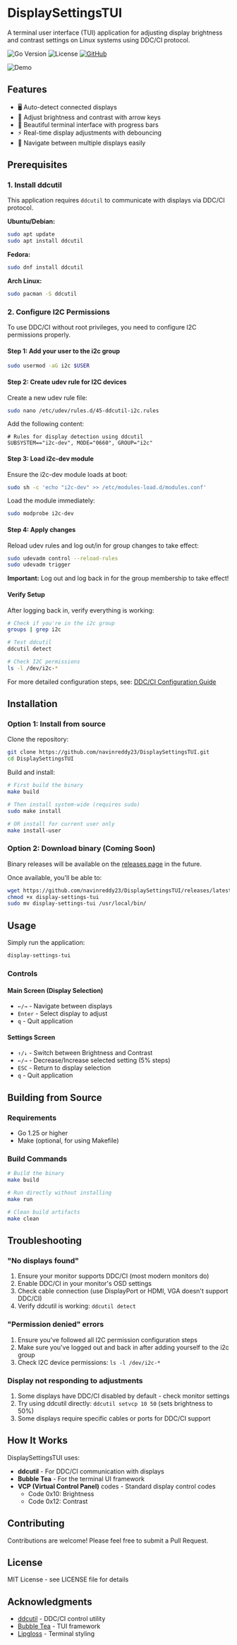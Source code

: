 # DisplaySettingsTUI

A terminal user interface (TUI) application for adjusting display brightness and contrast settings on Linux systems using DDC/CI protocol.

![Go Version](https://img.shields.io/badge/go-%3E%3D1.25-blue)
![License](https://img.shields.io/badge/license-MIT-green)
[![GitHub](https://img.shields.io/badge/GitHub-navinreddy23%2FDisplaySettingsTUI-blue)](https://github.com/navinreddy23/DisplaySettingsTUI)

![Demo](demo.gif)

## Features

- 🖥️ Auto-detect connected displays
- 🔆 Adjust brightness and contrast with arrow keys
- 🎨 Beautiful terminal interface with progress bars
- ⚡ Real-time display adjustments with debouncing
- 🎯 Navigate between multiple displays easily

## Prerequisites

### 1. Install ddcutil

This application requires `ddcutil` to communicate with displays via DDC/CI protocol.

**Ubuntu/Debian:**
```bash
sudo apt update
sudo apt install ddcutil
```

**Fedora:**
```bash
sudo dnf install ddcutil
```

**Arch Linux:**
```bash
sudo pacman -S ddcutil
```

### 2. Configure I2C Permissions

To use DDC/CI without root privileges, you need to configure I2C permissions properly.

#### Step 1: Add your user to the i2c group
```bash
sudo usermod -aG i2c $USER
```

#### Step 2: Create udev rule for I2C devices
Create a new udev rule file:
```bash
sudo nano /etc/udev/rules.d/45-ddcutil-i2c.rules
```

Add the following content:
```
# Rules for display detection using ddcutil
SUBSYSTEM=="i2c-dev", MODE="0660", GROUP="i2c"
```

#### Step 3: Load i2c-dev module
Ensure the i2c-dev module loads at boot:
```bash
sudo sh -c 'echo "i2c-dev" >> /etc/modules-load.d/modules.conf'
```

Load the module immediately:
```bash
sudo modprobe i2c-dev
```

#### Step 4: Apply changes
Reload udev rules and log out/in for group changes to take effect:
```bash
sudo udevadm control --reload-rules
sudo udevadm trigger
```

**Important:** Log out and log back in for the group membership to take effect!

#### Verify Setup
After logging back in, verify everything is working:
```bash
# Check if you're in the i2c group
groups | grep i2c

# Test ddcutil
ddcutil detect

# Check I2C permissions
ls -l /dev/i2c-*
```

For more detailed configuration steps, see: [DDC/CI Configuration Guide](https://www.ddcutil.com/config_steps/)

## Installation

### Option 1: Install from source

Clone the repository:
```bash
git clone https://github.com/navinreddy23/DisplaySettingsTUI.git
cd DisplaySettingsTUI
```

Build and install:
```bash
# First build the binary
make build

# Then install system-wide (requires sudo)
sudo make install

# OR install for current user only
make install-user
```

### Option 2: Download binary (Coming Soon)

Binary releases will be available on the [releases page](https://github.com/navinreddy23/DisplaySettingsTUI/releases) in the future.

Once available, you'll be able to:
```bash
wget https://github.com/navinreddy23/DisplaySettingsTUI/releases/latest/download/display-settings-tui
chmod +x display-settings-tui
sudo mv display-settings-tui /usr/local/bin/
```

## Usage

Simply run the application:
```bash
display-settings-tui
```

### Controls

#### Main Screen (Display Selection)
- `←/→` - Navigate between displays
- `Enter` - Select display to adjust
- `q` - Quit application

#### Settings Screen
- `↑/↓` - Switch between Brightness and Contrast
- `←/→` - Decrease/Increase selected setting (5% steps)
- `ESC` - Return to display selection
- `q` - Quit application

## Building from Source

### Requirements
- Go 1.25 or higher
- Make (optional, for using Makefile)

### Build Commands

```bash
# Build the binary
make build

# Run directly without installing
make run

# Clean build artifacts
make clean
```

## Troubleshooting

### "No displays found"
1. Ensure your monitor supports DDC/CI (most modern monitors do)
2. Enable DDC/CI in your monitor's OSD settings
3. Check cable connection (use DisplayPort or HDMI, VGA doesn't support DDC/CI)
4. Verify ddcutil is working: `ddcutil detect`

### "Permission denied" errors
1. Ensure you've followed all I2C permission configuration steps
2. Make sure you've logged out and back in after adding yourself to the i2c group
3. Check I2C device permissions: `ls -l /dev/i2c-*`

### Display not responding to adjustments
1. Some displays have DDC/CI disabled by default - check monitor settings
2. Try using ddcutil directly: `ddcutil setvcp 10 50` (sets brightness to 50%)
3. Some displays require specific cables or ports for DDC/CI support

## How It Works

DisplaySettingsTUI uses:
- **ddcutil** - For DDC/CI communication with displays
- **Bubble Tea** - For the terminal UI framework
- **VCP (Virtual Control Panel)** codes - Standard display control codes
  - Code 0x10: Brightness
  - Code 0x12: Contrast

## Contributing

Contributions are welcome! Please feel free to submit a Pull Request.

## License

MIT License - see LICENSE file for details

## Acknowledgments

- [ddcutil](https://www.ddcutil.com/) - DDC/CI control utility
- [Bubble Tea](https://github.com/charmbracelet/bubbletea) - TUI framework
- [Lipgloss](https://github.com/charmbracelet/lipgloss) - Terminal styling